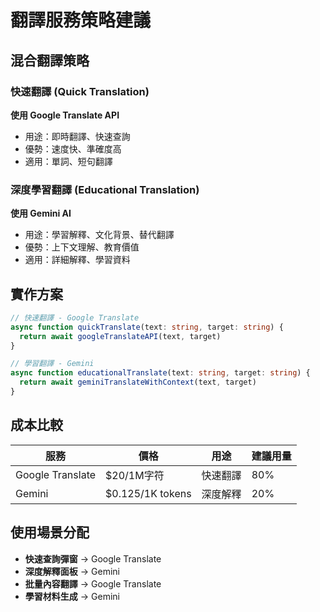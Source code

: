 # 翻譯服務策略建議

## 混合翻譯策略

### 快速翻譯 (Quick Translation)
**使用 Google Translate API**
- 用途：即時翻譯、快速查詢
- 優勢：速度快、準確度高
- 適用：單詞、短句翻譯

### 深度學習翻譯 (Educational Translation)  
**使用 Gemini AI**
- 用途：學習解釋、文化背景、替代翻譯
- 優勢：上下文理解、教育價值
- 適用：詳細解釋、學習資料

## 實作方案

```typescript
// 快速翻譯 - Google Translate
async function quickTranslate(text: string, target: string) {
  return await googleTranslateAPI(text, target)
}

// 學習翻譯 - Gemini
async function educationalTranslate(text: string, target: string) {
  return await geminiTranslateWithContext(text, target)
}
```

## 成本比較

| 服務 | 價格 | 用途 | 建議用量 |
|------|------|------|----------|
| Google Translate | $20/1M字符 | 快速翻譯 | 80% |
| Gemini | $0.125/1K tokens | 深度解釋 | 20% |

## 使用場景分配

- **快速查詢彈窗** → Google Translate
- **深度解釋面板** → Gemini  
- **批量內容翻譯** → Google Translate
- **學習材料生成** → Gemini
